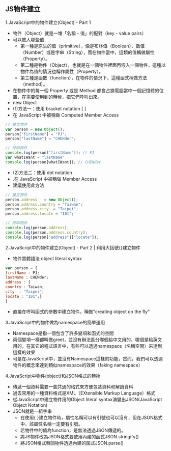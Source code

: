 ## JS物件建立
1.JavaScript中的物件建立(Object) - Part 1
* 物件（Object）就是一堆「名稱 - 值」的配對（key - value pairs）
* 可以放入哪些值
  * 第一種是原生的值（primitive），像是布林值（Boolean）、數值（Number）或是字串（String），而在物件當中，這類的值稱做屬性（Property）。
  * 第二種是物件（Object），也就是在一個物件裡面再嵌入一個物件，這種以物件為值的情況也稱作屬性（Property）。
  * 第三種是函數（function），在物件的情況下，這種函式稱做方法（method）。
* 在物件中的每一個 Property 或是 Method 都會占據電腦當中一個記憶體的位置，在需要使用到的時候，把它們呼叫出來。
* new Object
* (1)方法一：使用 bracket notation [ ]
* 在 JavaScript 中被稱做 Computed Member Access
```javascript
// 建立物件
var person = new Object();
person["firstName"] = "PJ";
person["lastName"] = "CHENder";

// 呼叫物件
console.log(person["firstName"]); // PJ
var whatIWant = "lastName"
console.log(person[whatIWant]); // CHENder
```
* (2)方法二：使用 dot notation .
* .在 JavaScript 中被稱做 Member Access
* 建議使用此方法
```javascript
// 建立物件
person.address   = new Object();
person.address.country = "Taiwan";
person.address.city  = "Taipei";
person.address.locate = "101";

// 呼叫物件
console.log(person.address);
console.log(person.address.country);
console.log(person["address"]["locate"]);
```
2.JavaScript中的物件建立(Object) - Part 2 | 利用大括號{}建立物件
* 物件實體語法 object literal syntax
```javascript
var person = {
firstName : PJ;
lastName : CHENder;
address : {
country : Taiwan;
city  : "Taipei";
locate : "101";}
}
```
* 直接在呼叫函式的參數中建立物件，稱做"creating object on the fly"

3.JavaScript中的物件做為namespace的簡單運用
* Namespace是指一個包含了許多變項和函式的空間
* 兩個變項一樣都叫做greet，並沒有辦法區分哪個給中文用的，哪個是給英文用的，在其它的程式語言中，有些可以透過namespace（名稱空間）來達到這樣的效果
* 可是在JavaScript中，並沒有Namespace這樣的功能，然而，我們可以透過物件的概念來達到類似namespace的效果（faking namespace）

4.JavaScript中物件(object)和JSON格式的轉換
* 傳遞一個資料需要一些共通的格式來方便包裝資料和解讀資料
* 過去常用的一種資料格式是XML（EXtensible Markup Language）格式
* 從JavaScript中建立物件用的Object literal syntax演變出JSON(JavaScript Object Notation)
* JSON就是一組字串 
  * 在使用{ }建立物件時，屬性名稱可以有引號也可以沒有，但在JSON格式中，該屬性名稱一定要有引號。
  * 若物件中的值為function，是無法透過JSON傳遞的。
  * 將JS物件改為JSON格式要使用內建的函式JSON.stringify()
  * 將JSON格式轉回物件透過內建的函式JSON.parse()
